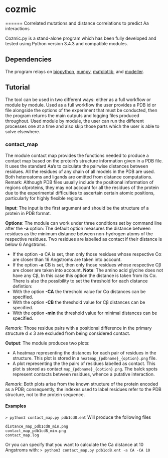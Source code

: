 # cozmic
======
Correlated mutations and distance correlations to predict Aa interactions

Cozmic.py is a stand-alone program which has been fully developed and tested using Python version 3.4.3 and compatible modules.


## Dependencies

The program relays on [biopython](www.biopython.org), [numpy](www.numpy.org), [matplotlib](www.matplotlib.org), and [modeller](https://salilab.org/modeller/).

## Tutorial

The tool can be used in two different ways: either as a full workflow or module by module. Used as a full workflow the user provides a PDB id or file alongside the options of the experiment that must be conducted, then the program returns the main outputs and logging files produced throughout. Used module by module, the user can run the different processes one at a time and also skip those parts which the user is able to solve elsewhere.

### contact_map
The module contact map provides the functions needed to produce a contact map based on the protein’s structure information given in a PDB file. It uses the standard Aa’s to calculate the pairwise distances between residues. All the residues of any chain of all models in the PDB are used. Both heteroatoms and ligands are omitted from distance
computations.
Remark: Although PDB files usually include the positional information of regions ofproteins, they may not account for all the residues of the protein due to the experimental difficulties to ascertain certain atomic positions, particularly for highly flexible regions.

**Input**: The input is the first argument and should be the structure of a protein in PDB format.

**Options**: The module can work under three conditions set by command line after the **-a** option:
 The default option measures the distance between residues as the minimum distance
between non-hydrogen atoms of the respective residues. Two residues are labelled
as contact if their distance is below 6 Angstroms.
+ If the option -a CA is set, then only those residues whose respective Cα are closer
than 16 Angstroms are taken into account.
+ If the option **-a** CB is set, then only those residues whose respective Cβ are closer are taken into account. **Note**: The amino acid glycine does not have any Cβ, In this case this option the distance is taken from its Cα.
There is also the possibility to set the threshold for each distance defintion:
+ With the option **-CA** the threshold value for Cα distances can be specified.
+ With the option **-CB** the threshold value for Cβ distances can be specified.
+ With the option **-min** the threshold value for minimal distances can be specified.

*Remark*: Those residue pairs with a positional difference in the primary structure d ≤ 3
are excluded from being considered contact.

**Output**: The module produces two plots:
+ A heatmap representing the distances for each pair of residues in the structure.
This plot is stored in a `heatmap_{pdbname}_{option}.png` file.
+ A plot representing the the pairs of residues labelled as contact. This plot is stored
as contact `map_{pdbname}_{option}.png`. The balck spots represent contacts
between residues, whence a putative interaction.

*Remark*: Both plots arise from the known structure of the protein encoded as a PDB;
consequently, the indexes used to label residues refer to the PDB structure, not to the
protein sequence.

#### Examples
`> python3 contact_map.py pdb1cd8.ent`
Will produce the following files 
```
distance_map_pdb1cd8_min.png
contact_map_pdb1cd8_min.png
contact_map.log
```
Or you can specify that you want to calculate the Ca distance at 10 Angstroms with:
`> python3 contact_map.py pdb1cd8.ent -a CA -CA 10`
